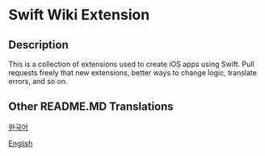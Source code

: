 # Swift Wiki Extension

## Description

This is a collection of extensions used to create iOS apps using Swift.
Pull requests freely that new extensions, better ways to change logic, translate errors, and so on.

## Other README.MD Translations

[한국어](https://github.com/myoungsc/swiftWikiExtension/blob/master/README/README_ko.md)

[English](https://github.com/myoungsc/swiftWikiExtension/blob/master/README/README_en.md)

